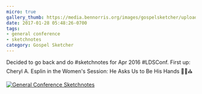 ```yaml
---
micro: true
gallery_thumb: https://media.bennorris.org/images/gospelsketcher/uploads/2018/17d5f57abe.jpg
date: 2017-01-28 05:48:26-0700
tags:
- general conference
- sketchnotes
category: Gospel Sketcher
---
```


Decided to go back and do #sketchnotes for Apr 2016 #LDSConf. First up: Cheryl A. Esplin in the Women's Session: He Asks Us to Be His Hands ✍🏼⛪️

[![General Conference Sketchnotes](https://media.bennorris.org/images/gospelsketcher/uploads/2018/17d5f57abe.jpg)](https://media.bennorris.org/images/gospelsketcher/uploads/2018/17d5f57abe.jpg)
